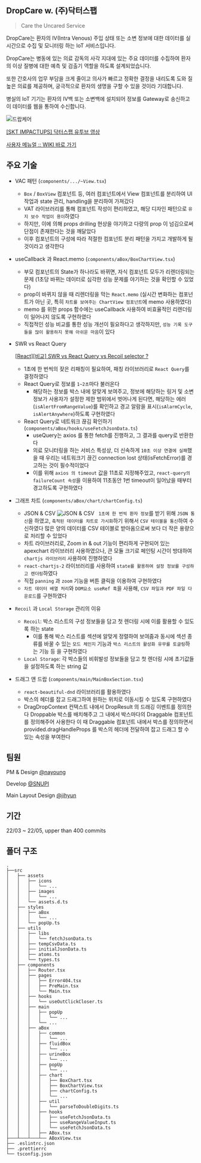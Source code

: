 ## DropCare w. (주)닥터스팹

> Care the Uncared Service

DropCare는 환자의 IV(Intra Venous) 주입 상태 또는 소변 정보에 대한 데이터를 실시간으로 수집 및 모니터링 하는 IoT 서비스입니다.

DropCare는 병동에 있는 의료 감독의 사각 지대에 있는 주요 데이터를 수집하여 환자의 이상 질병에 대한 예측 및 검출기 역할을 하도록 설계되었습니다.

또한 간호사의 업무 부담을 크게 줄이고 의사가 빠르고 정확한 결정을 내리도록 도와 질 높은 의료를 제공하며, 궁극적으로 환자의 생명을 구할 수 있을 것이라 기대합니다.

병실의 IoT 기기는 환자의 IV백 또는 소변백에 설치되어 정보를 Gateway로 송신하고 이 데이터를 웹을 통하여 수신합니다.

![드랍케어 ](https://user-images.githubusercontent.com/47105088/169686799-8d68ab6a-a8da-4daa-a90a-fa66aa607f33.png)

[[SKT IMPACTUPS] 닥터스팹 유투브 영상](https://www.youtube.com/watch?v=vlxZO1mdXaI)

[사용자 메뉴얼 :: WIKI 바로 가기](https://github.com/joohaem/DropCareREADME/wiki/DropCare-%EC%82%AC%EC%9A%A9-%EC%84%A4%EB%AA%85%EC%84%9C)

## 주요 기술

- VAC 패턴 (`components/.../~View.tsx`)
    - `Box` / `BoxView` 컴포넌트 등, 여러 컴포넌트에서 View 컴포넌트를 분리하여 UI 작업과 state 관리, handling을 분리하여 가져갔다
    - VAT 라이브러리를 통해 컴포넌트 작성이 편리하였고, 해당 디자인 패턴으로 `유지 보수 작업이 용이`하였다
    - 하지만, 이에 의해 props drilling 현상을 야기하고 다량의 prop 이 넘김으로써 단점이 존재한다는 것을 깨달았다
    - 이후 컴포넌트의 구성에 따라 적절한 컴포넌트 분리 패턴을 가지고 개발하게 될 것이라고 생각한다

- useCallback 과 React.memo (`components/aBox/BoxChartView.tsx`)
    - 부모 컴포넌트의 State가 하나라도 바뀌면, 자식 컴포넌트 모두가 리렌더링되는 문제 (1초당 바뀌는 데이터로 심각한 성능 문제를 야기하는 것을 확인할 수 있었다)
    - prop이 바뀌지 않을 때 리렌더링을 막는 `React.memo` (실시간 변화하는 컴포넌트가 아닌 곳, 특히 `차트를 보여주는 ChartView 컴포넌트`에 memo 사용하였다)
    - memo 를 위한 props 함수에는 useCallback 사용하여 비효율적인 리렌더링이 일어나지 않도록 구현하였다
    - 직접적인 성능 비교를 통한 성능 개선이 필요하다고 생각하지만, `성능 기록 도구들을 많이 활용하지 못해 아쉬운 마음`이 있다

- SWR vs React Query
    
    [[React][비교] SWR vs React Query vs Recoil selector ?](https://snupi.tistory.com/194)
    
    - 1초에 한 번씩의 잦은 리패칭이 필요하여, 패칭 라이브러리로 `React Query`를 결정하였다
    - React Query로 정보를 `1~2초`마다 불러온다
        - 해당하는 정보를 박스 내에 알맞게 보여주고,
        정보에 해당하는 링거 및 소변 정보가 사용자가 설정한 제한 범위에서 벗어나게 된다면, 해당하는 에러(`isAlertFromRangeValue`)를 확인하고 경고 알람을 표시(`isAlarmCycle`, `isAlertAnywhere`)하도록 구현하였다
    - React Query로 네트워크 끊김 확인하기 (`components/aBox/hooks/useFetchJsonData.ts`)
        - useQuery는 axios 를 통한 fetch를 진행하고, 그 결과를 query로 반환한다
        - 의료 모니터링을 하는 서비스 특성상, 더 신속하게 `10초 이상 연결에 실패`했을 때 우리는 네트워크기 끊긴 connection lost 상태(isFetchError)를 경고하는 것이 필수적이었다
        - 이를 위해 `axios 의 timeout` 값을 11초로 지정해주었고, `react-query의 failureCount 속성`을 이용하여 11초동안 1번 timeout이 일어났을 때부터 경고하도록 구현하였다

- 그래프 차트 (`components/aBox/chart/chartConfig.ts`)
    - JSON & CSV
        ![JSON & CSV](https://user-images.githubusercontent.com/47105088/169864066-9d13d284-4524-4b1b-b577-2dfe899ff50c.png)
       ` 1초에 한 번씩 환자 정보`를 받기 위해 `JSON 통신`을 하였고,
        `축적된 데이터를 차트로 가시화`하기 위해서 `CSV 테이블을 통신`하여 수신하였다
        많은 양의 데이터를 CSV 테이블로 받아옴으로써 보다 더 작은 용량으로 처리할 수 있었다
    - 차트 라이브러리로, Zoom in & out 기능이 편리하게 구현되어 있는 apexchart 라이브러리 사용하였으나, 
      큰 모듈 크기로 페인팅 시간이 방대하여 `chartjs 라이브러리` 사용하여 진행하였다
    - `react-chartjs-2` 라이브러리를 사용하여 `state를 활용하여 설정 정보를 구성하고 렌더링`하였다
    - 직접 `panning` 과 `zoom` 기능을 버튼 클릭을 이용하여 구현하였다
    - `차트 데이터 배열 처리`와 `DOM요소 useRef 훅`을 사용해, `CSV 파일과 PDF 파일 다운로드`를 구현하였다

- `Recoil` 과 `Local Storage` 관리의 이유
    - `Recoil`: 박스 리스트의 구성 정보들을 담고 첫 렌더링 시에 이를 활용할 수 있도록 하는 state
        - 이를 통해
        박스 리스트를 섹션에 알맞게 정렬하여 보여줌과 동시에
        섹션 종류를 바꿀 수 있는 `모드 체인지` 기능과
        `박스 리스트의 활성화 유무를 토글링`하는 기능
        등 을 구현하였다
    - `Local Storage`: 각 박스들의 비휘발성 정보들을 담고 첫 렌더링 시에 초기값들을 설정하도록 하는 string 값

- 드래그 앤 드랍 (`components/main/MainBoxSection.tsx`)
    - `react-beautiful-dnd` 라이브러리를 활용하였다
    - 박스의 헤더를 잡고 드래그하여 원하는 위치로 이동시킬 수 있도록 구현하였다
    - DragDropContext 컨택스트 내에서 DropResult 의 드래깅 이벤트를 정의한다
Droppable 박스를 배치해주고 그 내에서 박스마다의 Draggable 컴포넌트를 정의해주어 사용한다
이 때 Draggable 컴포넌트 내에서 박스를 정의하면서 provided.dragHandleProps 를 박스의 헤더에 전달하여 잡고 드래그 할 수 있는 속성을 부여한다

## 팀원

PM & Design [@nayoung](https://www.linkedin.com/in/na-young/)

Develop [@SNUPI](https://github.com/joohaem)

Main Layout Design [@jihyun](https://www.linkedin.com/in/jihyun-lee-ba5900215/)

## 기간

22/03 ~ 22/05, upper than 400 commits

## 폴더 구조

```
.
├──src
│   ├── assets
│   │   ├── icons
│   │   │   └── ...
│   │   ├── images
│   │   │   └── ...
│   │   └── assets.d.ts
│   ├── styles
│   │   ├── aBox
│   │   │   └── ...
│   │   └── popUp.ts
│   ├── utils
│   │   ├── libs
│   │   │   └── fetchJsonData.ts
│   │   ├── tempCsvData.ts
│   │   ├── initialJsonData.ts
│   │   ├── atoms.ts
│   │   └── types.ts
│   ├── components
│   │   ├── Router.tsx
│   │   ├── pages
│   │   │   ├── Error404.tsx
│   │   │   ├── PreMain.tsx
│   │   │   └── Main.tsx
│   │   ├── hooks
│   │   │   └── useOutClickCloser.ts
│   │   ├── main
│   │   │   ├── popUp
│   │   │   │   └── ...
│   │   │   └── ...
│   │   ├── aBox
│   │   │   ├── common
│   │   │   │   └── ...
│   │   │   ├── fluidBox
│   │   │   │   └── ...
│   │   │   ├── urineBox
│   │   │   │   └── ...
│   │   │   ├── popUp
│   │   │   │   └── ...
│   │   │   ├── chart
│   │   │   │   ├── BoxChart.tsx
│   │   │   │   ├── BoxChartView.tsx
│   │   │   │   ├── chartConfig.ts
│   │   │   │   └── ...
│   │   │   ├── util
│   │   │   │   └── parseToDoubleDigits.ts
│   │   │   ├── hooks
│   │   │   │   ├── useFetchJsonData.ts
│   │   │   │   ├── useRangeValueInput.ts
│   │   │   │   └── useFetchJsonData.ts
│   │   │   ├── ABox.tsx
├───┴───┴───┴── ABoxView.tsx
├── .eslintrc.json
├── .prettierrc
└── tsconfig.json
```
